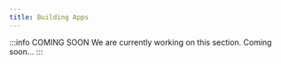 ```yaml
---
title: Building Apps
---
```


:::info COMING SOON
We are currently working on this section. Coming soon...
:::